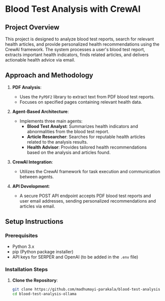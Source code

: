 # Blood Test Analysis with CrewAI

## Project Overview
This project is designed to analyze blood test reports, search for relevant health articles, and provide personalized health recommendations using the CrewAI framework. The system processes a user's blood test report, extracts important health indicators, finds related articles, and delivers actionable health advice via email.

## Approach and Methodology

1. **PDF Analysis**:
   - Uses the `PyPDF2` library to extract text from PDF blood test reports.
   - Focuses on specified pages containing relevant health data.

2. **Agent-Based Architecture**:
   - Implements three main agents:
     - **Blood Test Analyst**: Summarizes health indicators and abnormalities from the blood test report.
     - **Article Researcher**: Searches for reputable health articles related to the analysis results.
     - **Health Advisor**: Provides tailored health recommendations based on the analysis and articles found.

3. **CrewAI Integration**:
   - Utilizes the CrewAI framework for task execution and communication between agents.

4. **API Development**:
   - A secure POST API endpoint accepts PDF blood test reports and user email addresses, sending personalized recommendations and articles via email.

## Setup Instructions

### Prerequisites
- Python 3.x
- pip (Python package installer)
- API keys for SERPER and OpenAI (to be added in the `.env` file)

### Installation Steps

1. **Clone the Repository**:
   ```bash
   git clone https://github.com/madhumayi-parakala/blood-test-analysis-ollama.git
   cd blood-test-analysis-ollama
